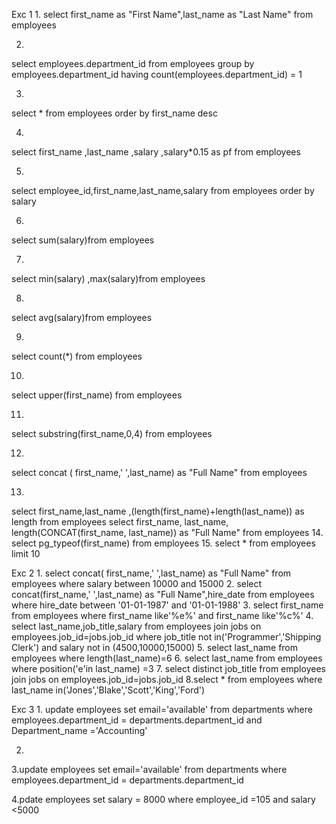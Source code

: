 Exc 1
1.
select first_name as "First Name",last_name as "Last Name"  from employees 

2.
select employees.department_id
from employees
group by employees.department_id
having count(employees.department_id) = 1

3.
select * from employees order by first_name desc

4.
select first_name ,last_name ,salary ,salary*0.15 as pf from employees

5.
select employee_id,first_name,last_name,salary from employees order by salary 

6.
select sum(salary)from employees

7.
select min(salary) ,max(salary)from employees

8.
select avg(salary)from employees

9.
select count(*) from employees

10.
select upper(first_name) from employees

11.
select substring(first_name,0,4) from employees

12.
select concat ( first_name,' ',last_name) as "Full Name"  from employees

13.
select first_name,last_name ,(length(first_name)+length(last_name)) as length from employees 
select first_name, last_name, length(CONCAT(first_name, last_name)) 
as "Full Name"
from employees
14.
select pg_typeof(first_name)
from employees
15.
select * from employees limit 10

Exc 2
1.
select concat( first_name,' ',last_name) as "Full Name"  from employees where salary between 10000 and 15000
2.
select concat(first_name,' ',last_name) as "Full Name",hire_date from employees where hire_date between '01-01-1987' and '01-01-1988'
3.
select first_name from employees where first_name like'%e%' and first_name like'%c%'
4.
select last_name,job_title,salary from employees 
join jobs
on employees.job_id=jobs.job_id
where job_title not in('Programmer','Shipping Clerk')
and salary not in (4500,10000,15000)
5.
select last_name from employees where length(last_name)=6
6.
select last_name from employees where position('e'in last_name) =3
7.
select distinct job_title from employees 
join jobs
on employees.job_id=jobs.job_id
8.select * from employees where last_name in('Jones','Blake','Scott','King','Ford')

Exc 3
1.
update employees set email='available' from departments where
employees.department_id = departments.department_id and Department_name ='Accounting'

2.

3.update employees set email='available' from departments where
employees.department_id = departments.department_id

4.pdate employees set salary = 8000 where employee_id =105 and salary <5000
